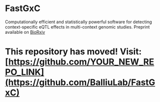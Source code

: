 # FastGxC
Computationally efficient and statistically powerful software for detecting context-specific eQTL effects in multi-context genomic studies. 
Preprint available on [BioRxiv](https://www.biorxiv.org/content/10.1101/2021.06.17.448889v1) 

# This repository has moved! Visit: [https://github.com/YOUR_NEW_REPO_LINK](https://github.com/BalliuLab/FastGxC) 
